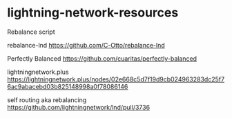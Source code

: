 # lightning-network-resources

Rebalance script

rebalance-lnd https://github.com/C-Otto/rebalance-lnd

Perfectly Balanced https://github.com/cuaritas/perfectly-balanced

lightningnetwork.plus https://lightningnetwork.plus/nodes/02e668c5d7f19d9cb024963283dc25f76ac9abacebd03b825148998a0f78086146

self routing aka rebalancing https://github.com/lightningnetwork/lnd/pull/3736



